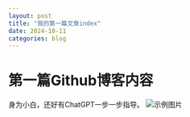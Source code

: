 ```yaml
---
layout: post
title: "我的第一篇文章index"
date: 2024-10-11
categories: blog
---
```




# 第一篇Github博客内容

身为小白，还好有ChatGPT一步一步指导。
![示例图片](images/sunshine.webp)

